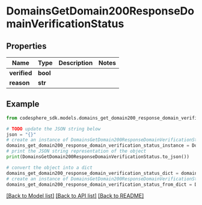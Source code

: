 # DomainsGetDomain200ResponseDomainVerificationStatus


## Properties

Name | Type | Description | Notes
------------ | ------------- | ------------- | -------------
**verified** | **bool** |  | 
**reason** | **str** |  | 

## Example

```python
from codesphere_sdk.models.domains_get_domain200_response_domain_verification_status import DomainsGetDomain200ResponseDomainVerificationStatus

# TODO update the JSON string below
json = "{}"
# create an instance of DomainsGetDomain200ResponseDomainVerificationStatus from a JSON string
domains_get_domain200_response_domain_verification_status_instance = DomainsGetDomain200ResponseDomainVerificationStatus.from_json(json)
# print the JSON string representation of the object
print(DomainsGetDomain200ResponseDomainVerificationStatus.to_json())

# convert the object into a dict
domains_get_domain200_response_domain_verification_status_dict = domains_get_domain200_response_domain_verification_status_instance.to_dict()
# create an instance of DomainsGetDomain200ResponseDomainVerificationStatus from a dict
domains_get_domain200_response_domain_verification_status_from_dict = DomainsGetDomain200ResponseDomainVerificationStatus.from_dict(domains_get_domain200_response_domain_verification_status_dict)
```
[[Back to Model list]](../README.md#documentation-for-models) [[Back to API list]](../README.md#documentation-for-api-endpoints) [[Back to README]](../README.md)


